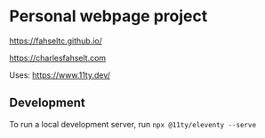 # Personal webpage project
https://fahseltc.github.io/  
  
https://charlesfahselt.com  
  
Uses:
https://www.11ty.dev/

## Development
To run a local development server, run `npx @11ty/eleventy --serve`
